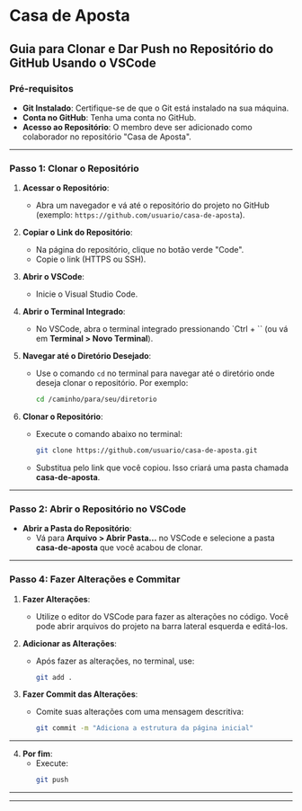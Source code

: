 # Casa de Aposta

## Guia para Clonar e Dar Push no Repositório do GitHub Usando o VSCode

### Pré-requisitos
- **Git Instalado**: Certifique-se de que o Git está instalado na sua máquina.
- **Conta no GitHub**: Tenha uma conta no GitHub.
- **Acesso ao Repositório**: O membro deve ser adicionado como colaborador no repositório "Casa de Aposta".

---

### **Passo 1: Clonar o Repositório**

1. **Acessar o Repositório**:
   - Abra um navegador e vá até o repositório do projeto no GitHub (exemplo: `https://github.com/usuario/casa-de-aposta`).

2. **Copiar o Link do Repositório**:
   - Na página do repositório, clique no botão verde "Code".
   - Copie o link (HTTPS ou SSH).

3. **Abrir o VSCode**:
   - Inicie o Visual Studio Code.

4. **Abrir o Terminal Integrado**:
   - No VSCode, abra o terminal integrado pressionando `Ctrl + `` (ou vá em **Terminal > Novo Terminal**).

5. **Navegar até o Diretório Desejado**:
   - Use o comando `cd` no terminal para navegar até o diretório onde deseja clonar o repositório. Por exemplo:
     ```bash
     cd /caminho/para/seu/diretorio
     ```

6. **Clonar o Repositório**:
   - Execute o comando abaixo no terminal:
     ```bash
     git clone https://github.com/usuario/casa-de-aposta.git
     ```
   - Substitua pelo link que você copiou. Isso criará uma pasta chamada **casa-de-aposta**.

---

### **Passo 2: Abrir o Repositório no VSCode**

- **Abrir a Pasta do Repositório**:
  - Vá para **Arquivo > Abrir Pasta...** no VSCode e selecione a pasta **casa-de-aposta** que você acabou de clonar.

---


### **Passo 4: Fazer Alterações e Commitar**

1. **Fazer Alterações**:
   - Utilize o editor do VSCode para fazer as alterações no código. Você pode abrir arquivos do projeto na barra lateral esquerda e editá-los.

2. **Adicionar as Alterações**:
   - Após fazer as alterações, no terminal, use:
     ```bash
     git add .
     ```

3. **Fazer Commit das Alterações**:
   - Comite suas alterações com uma mensagem descritiva:
     ```bash
     git commit -m "Adiciona a estrutura da página inicial"
     ```

---



4. **Por fim**:
   - Execute:
     ```bash
     git push
     ```

---



---



